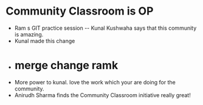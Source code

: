 # Community Classroom is OP

- Ram s GIT practice session -- Kunal Kushwaha says that this community is amazing.
- Kunal made this change
- # merge change ramk
- More power to kunal. love the work which your are doing for the community.
- Anirudh Sharma finds the Community Classroom initiative really great!
